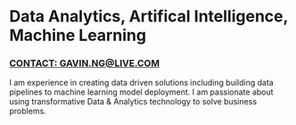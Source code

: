 # Data Analytics, Artifical Intelligence, Machine Learning

### [CONTACT: GAVIN.NG@LIVE.COM](mailto:gavin.ng@live.com)

I am experience in creating data driven solutions including building data pipelines to machine learning model deployment. I am passionate about using transformative Data & Analytics technology to solve business problems. 


